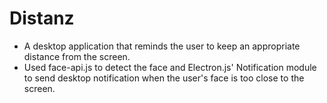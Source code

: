 # Distanz
- A desktop application that reminds the user to keep an appropriate distance from the screen.
- Used face-api.js to detect the face and Electron.js' Notification module to send desktop notification when the user's face is too close to the screen.
